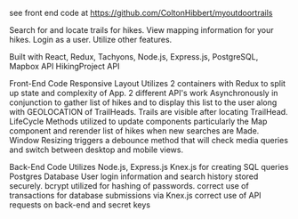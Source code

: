 see front end code at https://github.com/ColtonHibbert/myoutdoortrails

Search for and locate trails for hikes. View mapping information for your hikes. Login as a user. Utilize other features.

Built with 
React, Redux, Tachyons, Node.js, Express.js, PostgreSQL, 
Mapbox API
HikingProject API

Front-End Code
Responsive Layout
Utilizes 2 containers with Redux to split up state and complexity of App.
2 different API's work Asynchronously in conjunction to gather list of hikes and to display 
this list to the user along with GEOLOCATION of TrailHeads.
Trails are visible after locating TrailHead. 
LifeCycle Methods utilized to update components particularly the Map component and rerender list of hikes when new searches are Made. 
Window Resizing triggers a debounce method that will check media queries and switch between desktop and mobile views.

Back-End Code
Utilizes
Node.js, 
Express.js
Knex.js for creating SQL queries
Postgres Database
User login information and search history stored securely.
bcrypt utilized for hashing of passwords.
correct use of transactions for database submissions via Knex.js
correct use of API requests on back-end and secret keys  